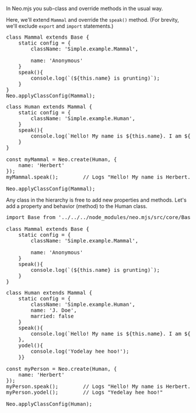 In Neo.mjs you sub-class and override methods in the usual way. 

Here, we'll extend `Mammal` and override the `speak()` method. 
(For brevity, we'll exclude `export` and `import` statements.)

<pre class="neo">
class Mammal extends Base {
    static config = {
        className: 'Simple.example.Mammal',

        name: 'Anonymous'
    }
    speak(){
        console.log(`(${this.name} is grunting)`);
    }
}
Neo.applyClassConfig(Mammal);
</pre>
<pre class="neo">
class Human extends Mammal {
    static config = {
        className: 'Simple.example.Human',
    }
    speak(){
        console.log(`Hello! My name is ${this.name}. I am ${this.married?'':'not'} married.`);
    }
}

const myMammal = Neo.create(Human, {
    name: 'Herbert'
});
myMammal.speak();        // Logs "Hello! My name is Herbert. I am not married."

Neo.applyClassConfig(Mammal);
</pre>

Any class in the hierarchy is free to add new properties and methods. Let's add
a property and behavior (method) to the Human class.

<pre class="neo">
import Base from '../../../node_modules/neo.mjs/src/core/Base.mjs';

class Mammal extends Base {
    static config = {
        className: 'Simple.example.Mammal',

        name: 'Anonymous'
    }
    speak(){
        console.log(`(${this.name} is grunting)`);
    }
}
</pre>
<pre class="neo">
class Human extends Mammal {
    static config = {
        className: 'Simple.example.Human',
        name: 'J. Doe',
        married: false
    }
    speak(){
        console.log(`Hello! My name is ${this.name}. I am ${this.married?'':'not'} married.`);
    },
    yodel(){
        console.log('Yodelay hee hoo!');
    }}

const myPerson = Neo.create(Human, {
    name: 'Herbert'
});
myPerson.speak();        // Logs "Hello! My name is Herbert. I am not married."
myPerson.yodel();        // Logs "Yedelay hee hoo!"

Neo.applyClassConfig(Human);
</pre>
